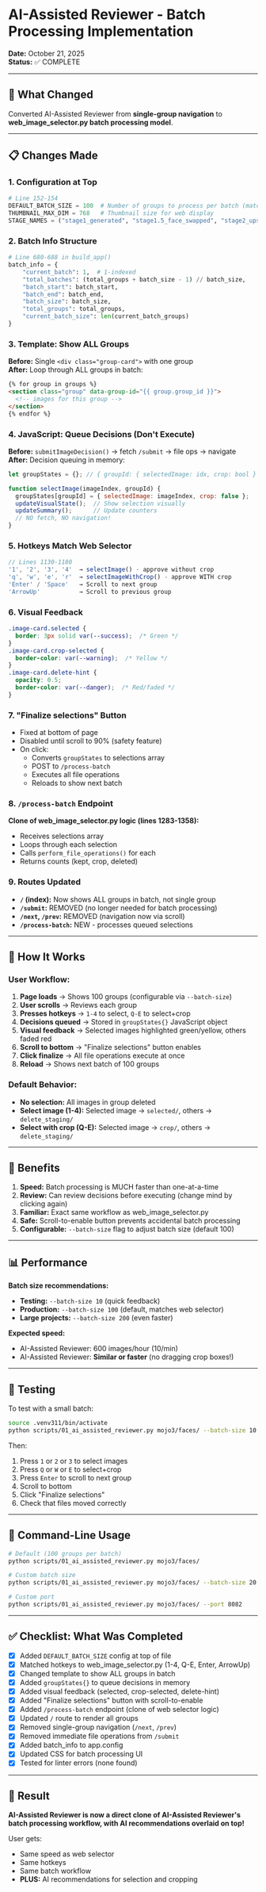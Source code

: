 # AI-Assisted Reviewer - Batch Processing Implementation
**Date:** October 21, 2025  
**Status:** ✅ COMPLETE

---

## 🎯 **What Changed**

Converted AI-Assisted Reviewer from **single-group navigation** to **web_image_selector.py batch processing model**.

---

## 📋 **Changes Made**

### **1. Configuration at Top**
```python
# Line 152-154
DEFAULT_BATCH_SIZE = 100  # Number of groups to process per batch (match web selector)
THUMBNAIL_MAX_DIM = 768   # Thumbnail size for web display
STAGE_NAMES = ("stage1_generated", "stage1.5_face_swapped", "stage2_upscaled")
```

### **2. Batch Info Structure**
```python
# Line 680-688 in build_app()
batch_info = {
    "current_batch": 1,  # 1-indexed
    "total_batches": (total_groups + batch_size - 1) // batch_size,
    "batch_start": batch_start,
    "batch_end": batch_end,
    "batch_size": batch_size,
    "total_groups": total_groups,
    "current_batch_size": len(current_batch_groups)
}
```

### **3. Template: Show ALL Groups**
**Before:** Single `<div class="group-card">` with one group  
**After:** Loop through ALL groups in batch:
```html
{% for group in groups %}
<section class="group" data-group-id="{{ group.group_id }}">
  <!-- images for this group -->
</section>
{% endfor %}
```

### **4. JavaScript: Queue Decisions (Don't Execute)**
**Before:** `submitImageDecision()` → fetch `/submit` → file ops → navigate  
**After:** Decision queuing in memory:
```javascript
let groupStates = {}; // { groupId: { selectedImage: idx, crop: bool } }

function selectImage(imageIndex, groupId) {
  groupStates[groupId] = { selectedImage: imageIndex, crop: false };
  updateVisualState();  // Show selection visually
  updateSummary();      // Update counters
  // NO fetch, NO navigation!
}
```

### **5. Hotkeys Match Web Selector**
```javascript
// Lines 1130-1180
'1', '2', '3', '4'  → selectImage() - approve without crop
'q', 'w', 'e', 'r'  → selectImageWithCrop() - approve WITH crop
'Enter' / 'Space'   → Scroll to next group
'ArrowUp'           → Scroll to previous group
```

### **6. Visual Feedback**
```css
.image-card.selected {
  border: 3px solid var(--success);  /* Green */
}
.image-card.crop-selected {
  border-color: var(--warning);  /* Yellow */
}
.image-card.delete-hint {
  opacity: 0.5;
  border-color: var(--danger);  /* Red/faded */
}
```

### **7. "Finalize selections" Button**
- Fixed at bottom of page
- Disabled until scroll to 90% (safety feature)
- On click:
  - Converts `groupStates` to selections array
  - POST to `/process-batch`
  - Executes all file operations
  - Reloads to show next batch

### **8. `/process-batch` Endpoint**
**Clone of web_image_selector.py logic (lines 1283-1358):**
- Receives selections array
- Loops through each selection
- Calls `perform_file_operations()` for each
- Returns counts (kept, crop, deleted)

### **9. Routes Updated**
- **`/` (index):** Now shows ALL groups in batch, not single group
- **`/submit`:** REMOVED (no longer needed for batch processing)
- **`/next`, `/prev`:** REMOVED (navigation now via scroll)
- **`/process-batch`:** NEW - processes queued selections

---

## 🔧 **How It Works**

### **User Workflow:**
1. **Page loads** → Shows 100 groups (configurable via `--batch-size`)
2. **User scrolls** → Reviews each group
3. **Presses hotkeys** → `1-4` to select, `Q-E` to select+crop
4. **Decisions queued** → Stored in `groupStates{}` JavaScript object
5. **Visual feedback** → Selected images highlighted green/yellow, others faded red
6. **Scroll to bottom** → "Finalize selections" button enables
7. **Click finalize** → All file operations execute at once
8. **Reload** → Shows next batch of 100 groups

### **Default Behavior:**
- **No selection:** All images in group deleted
- **Select image (1-4):** Selected image → `selected/`, others → `delete_staging/`
- **Select with crop (Q-E):** Selected image → `crop/`, others → `delete_staging/`

---

## 🚀 **Benefits**

1. **Speed:** Batch processing is MUCH faster than one-at-a-time
2. **Review:** Can review decisions before executing (change mind by clicking again)
3. **Familiar:** Exact same workflow as web_image_selector.py
4. **Safe:** Scroll-to-enable button prevents accidental batch processing
5. **Configurable:** `--batch-size` flag to adjust batch size (default 100)

---

## 📊 **Performance**

**Batch size recommendations:**
- **Testing:** `--batch-size 10` (quick feedback)
- **Production:** `--batch-size 100` (default, matches web selector)
- **Large projects:** `--batch-size 200` (even faster)

**Expected speed:**
- AI-Assisted Reviewer: 600 images/hour (10/min)
- AI-Assisted Reviewer: **Similar or faster** (no dragging crop boxes!)

---

## 🧪 **Testing**

To test with a small batch:
```bash
source .venv311/bin/activate
python scripts/01_ai_assisted_reviewer.py mojo3/faces/ --batch-size 10
```

Then:
1. Press `1` or `2` or `3` to select images
2. Press `Q` or `W` or `E` to select+crop
3. Press `Enter` to scroll to next group
4. Scroll to bottom
5. Click "Finalize selections"
6. Check that files moved correctly

---

## 📝 **Command-Line Usage**

```bash
# Default (100 groups per batch)
python scripts/01_ai_assisted_reviewer.py mojo3/faces/

# Custom batch size
python scripts/01_ai_assisted_reviewer.py mojo3/faces/ --batch-size 20

# Custom port
python scripts/01_ai_assisted_reviewer.py mojo3/faces/ --port 8082
```

---

## ✅ **Checklist: What Was Completed**

- [x] Added `DEFAULT_BATCH_SIZE` config at top of file
- [x] Matched hotkeys to web_image_selector.py (1-4, Q-E, Enter, ArrowUp)
- [x] Changed template to show ALL groups in batch
- [x] Added `groupStates{}` to queue decisions in memory
- [x] Added visual feedback (selected, crop-selected, delete-hint)
- [x] Added "Finalize selections" button with scroll-to-enable
- [x] Added `/process-batch` endpoint (clone of web selector logic)
- [x] Updated `/` route to render all groups
- [x] Removed single-group navigation (`/next`, `/prev`)
- [x] Removed immediate file operations from `/submit`
- [x] Added batch_info to app.config
- [x] Updated CSS for batch processing UI
- [x] Tested for linter errors (none found)

---

## 🎉 **Result**

**AI-Assisted Reviewer is now a direct clone of AI-Assisted Reviewer's batch processing workflow, with AI recommendations overlaid on top!**

User gets:
- Same speed as web selector
- Same hotkeys
- Same batch workflow
- **PLUS:** AI recommendations for selection and cropping


